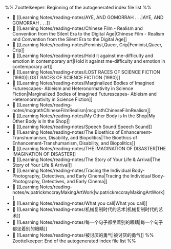 %% Zoottelkeeper: Beginning of the autogenerated index file list  %%
- 📄 [[Learning Notes/reading-notes/AYE, AND GOMORRAH . . .|AYE, AND GOMORRAH . . .]]
- 📄 [[Learning Notes/reading-notes/Chinese Film - Realism and Convention from the Silent Era to the Digital Age|Chinese Film - Realism and Convention from the Silent Era to the Digital Age]]
- 📄 [[Learning Notes/reading-notes/Feminist,Queer, Crip|Feminist,Queer, Crip]]
- 📄 [[Learning Notes/reading-notes/Hold it against me-difficulty and emotion in contemporary art|Hold it against me-difficulty and emotion in contemporary art]]
- 📄 [[Learning Notes/reading-notes/LOST RACES OF SCIENCE FICTION (1980)|LOST RACES OF SCIENCE FICTION (1980)]]
- 📄 [[Learning Notes/reading-notes/Marginalized Bodies of Imagined Futurescapes- Ableism and Heteronormativity in Science Fiction|Marginalized Bodies of Imagined Futurescapes- Ableism and Heteronormativity in Science Fiction]]
- 📄 [[Learning Notes/reading-notes/mcgrathChineseFilmRealism|mcgrathChineseFilmRealism]]
- 📄 [[Learning Notes/reading-notes/My Other Body is In the Shop|My Other Body is In the Shop]]
- 📄 [[Learning Notes/reading-notes/Speech Sound|Speech Sound]]
- 📄 [[Learning Notes/reading-notes/The Bioethics of Enhancement-Transhumanism, Disability, and Biopolitics|The Bioethics of Enhancement-Transhumanism, Disability, and Biopolitics]]
- 📄 [[Learning Notes/reading-notes/THE IMAGINATION OF DISASTER|THE IMAGINATION OF DISASTER]]
- 📄 [[Learning Notes/reading-notes/The Story of Your Life & Arrival|The Story of Your Life & Arrival]]
- 📄 [[Learning Notes/reading-notes/Tracing the Individual Body- Photography, Detectives, and Early Cinema|Tracing the Individual Body- Photography, Detectives, and Early Cinema]]
- 📄 [[Learning Notes/reading-notes/w.patrickmccrayMakingArtWork|w.patrickmccrayMakingArtWork]]
- 📄 [[Learning Notes/reading-notes/What you call|What you call]]
- 📄 [[Learning Notes/reading-notes/机械复制时代的艺术|机械复制时代的艺术]]
- 📄 [[Learning Notes/reading-notes/每一个句子都坐着别的眼睛|每一个句子都坐着别的眼睛]]
- 📄 [[Learning Notes/reading-notes/被讨厌的勇气|被讨厌的勇气]]
%% Zoottelkeeper: End of the autogenerated index file list  %%
